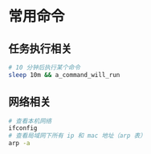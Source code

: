 # 常用命令

## 任务执行相关
```sh
# 10 分钟后执行某个命令
sleep 10m && a_command_will_run
```

## 网络相关
```sh
# 查看本机网络
ifconfig
# 查看局域网下所有 ip 和 mac 地址（arp 表）
arp -a
```